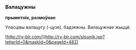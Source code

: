 ### Валацужны
**прыметнік, размоўнае**

Уласцівы валацугу (-цузе), бадзяжны. Валацужнае жыццё.

<a rel="author">[http://rv-blr.com/](http://rv-blr.com/slounik.jsp?letterId=0&maskId=0&pageId=482)</a>
